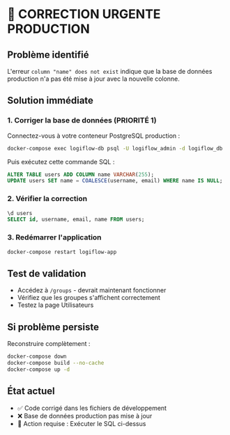 # 🚨 CORRECTION URGENTE PRODUCTION

## Problème identifié
L'erreur `column "name" does not exist` indique que la base de données production n'a pas été mise à jour avec la nouvelle colonne.

## Solution immédiate

### 1. Corriger la base de données (PRIORITÉ 1)

Connectez-vous à votre conteneur PostgreSQL production :
```bash
docker-compose exec logiflow-db psql -U logiflow_admin -d logiflow_db
```

Puis exécutez cette commande SQL :
```sql
ALTER TABLE users ADD COLUMN name VARCHAR(255);
UPDATE users SET name = COALESCE(username, email) WHERE name IS NULL;
```

### 2. Vérifier la correction
```sql
\d users
SELECT id, username, email, name FROM users;
```

### 3. Redémarrer l'application
```bash
docker-compose restart logiflow-app
```

## Test de validation
- Accédez à `/groups` - devrait maintenant fonctionner
- Vérifiez que les groupes s'affichent correctement
- Testez la page Utilisateurs

## Si problème persiste
Reconstruire complètement :
```bash
docker-compose down
docker-compose build --no-cache
docker-compose up -d
```

## État actuel
- ✅ Code corrigé dans les fichiers de développement
- ❌ Base de données production pas mise à jour
- 🎯 Action requise : Exécuter le SQL ci-dessus